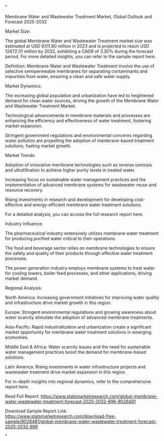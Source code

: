 "

Membrane Water and Wastewater Treatment Market, Global Outlook and Forecast 2025-2032

Market Size:

The global Membrane Water and Wastewater Treatment market size was estimated at USD 9311.80 million in 2023 and is projected to reach USD 12472.01 million by 2032, exhibiting a CAGR of 3.30% during the forecast period. For more detailed insights, you can refer to the sample report here.


Definition:
Membrane Water and Wastewater Treatment involve the use of selective semipermeable membranes for separating contaminants and impurities from water, ensuring a clean and safe water supply.

Market Dynamics:

The increasing global population and urbanization have led to heightened demand for clean water sources, driving the growth of the Membrane Water and Wastewater Treatment Market.

Technological advancements in membrane materials and processes are enhancing the efficiency and effectiveness of water treatment, fostering market expansion.

Stringent government regulations and environmental concerns regarding water pollution are propelling the adoption of membrane-based treatment solutions, fueling market growth.

Market Trends:

Adoption of innovative membrane technologies such as reverse osmosis and ultrafiltration to achieve higher purity levels in treated water.

Increasing focus on sustainable water management practices and the implementation of advanced membrane systems for wastewater reuse and resource recovery.

Rising investments in research and development for developing cost-effective and energy-efficient membrane water treatment solutions.

For a detailed analysis, you can access the full research report here.

Industry Influence:

The pharmaceutical industry extensively utilizes membrane water treatment for producing purified water critical to their operations.

The food and beverage sector relies on membrane technologies to ensure the safety and quality of their products through effective water treatment processes.

The power generation industry employs membrane systems to treat water for cooling towers, boiler feed processes, and other applications, driving market demand.

Regional Analysis:

North America: Increasing government initiatives for improving water quality and infrastructure drive market growth in this region.

Europe: Stringent environmental regulations and growing awareness about water scarcity stimulate the adoption of advanced membrane treatments.

Asia-Pacific: Rapid industrialization and urbanization create a significant market opportunity for membrane water treatment solutions in emerging economies.

Middle East & Africa: Water scarcity issues and the need for sustainable water management practices boost the demand for membrane-based solutions.

Latin America: Rising investments in water infrastructure projects and wastewater treatment drive market expansion in this region.

For in-depth insights into regional dynamics, refer to the comprehensive report here.

Read Full Report: https://www.statsmarketresearch.com/global-membrane-water-wastewater-treatment-forecast-2025-2032-896-8028481

Download Sample Report Link: https://www.statsmarketresearch.com/download-free-sample/8028481/global-membrane-water-wastewater-treatment-forecast-2025-2032-896

"
